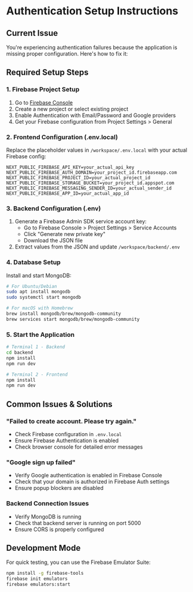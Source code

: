 # Authentication Setup Instructions

## Current Issue
You're experiencing authentication failures because the application is missing proper configuration. Here's how to fix it:

## Required Setup Steps

### 1. Firebase Project Setup
1. Go to [Firebase Console](https://console.firebase.google.com/)
2. Create a new project or select existing project
3. Enable Authentication with Email/Password and Google providers
4. Get your Firebase configuration from Project Settings > General

### 2. Frontend Configuration (.env.local)
Replace the placeholder values in `/workspace/.env.local` with your actual Firebase config:

```env
NEXT_PUBLIC_FIREBASE_API_KEY=your_actual_api_key
NEXT_PUBLIC_FIREBASE_AUTH_DOMAIN=your_project_id.firebaseapp.com
NEXT_PUBLIC_FIREBASE_PROJECT_ID=your_actual_project_id
NEXT_PUBLIC_FIREBASE_STORAGE_BUCKET=your_project_id.appspot.com
NEXT_PUBLIC_FIREBASE_MESSAGING_SENDER_ID=your_actual_sender_id
NEXT_PUBLIC_FIREBASE_APP_ID=your_actual_app_id
```

### 3. Backend Configuration (.env)
1. Generate a Firebase Admin SDK service account key:
   - Go to Firebase Console > Project Settings > Service Accounts
   - Click "Generate new private key"
   - Download the JSON file
2. Extract values from the JSON and update `/workspace/backend/.env`

### 4. Database Setup
Install and start MongoDB:
```bash
# For Ubuntu/Debian
sudo apt install mongodb
sudo systemctl start mongodb

# For macOS with Homebrew
brew install mongodb/brew/mongodb-community
brew services start mongodb/brew/mongodb-community
```

### 5. Start the Application
```bash
# Terminal 1 - Backend
cd backend
npm install
npm run dev

# Terminal 2 - Frontend
npm install
npm run dev
```

## Common Issues & Solutions

### "Failed to create account. Please try again."
- Check Firebase configuration in `.env.local`
- Ensure Firebase Authentication is enabled
- Check browser console for detailed error messages

### "Google sign up failed"
- Verify Google authentication is enabled in Firebase Console
- Check that your domain is authorized in Firebase Auth settings
- Ensure popup blockers are disabled

### Backend Connection Issues
- Verify MongoDB is running
- Check that backend server is running on port 5000
- Ensure CORS is properly configured

## Development Mode
For quick testing, you can use the Firebase Emulator Suite:
```bash
npm install -g firebase-tools
firebase init emulators
firebase emulators:start
```